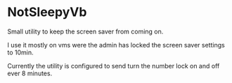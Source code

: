 # NotSleepyVb
Small utility to keep the screen saver from coming on.

I use it mostly on vms were the admin has locked the screen saver settings to 10min.

Currently the utility is configured to send turn the number lock on and off ever 8 minutes.
